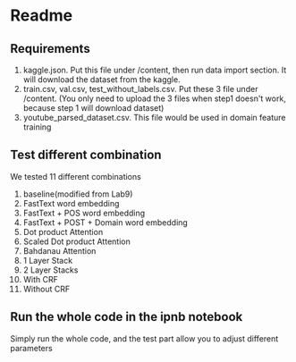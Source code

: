 # Readme

## Requirements
1. kaggle.json. Put this file under /content, then run data import section. It will download the dataset from the kaggle.
2. train.csv, val.csv, test_without_labels.csv. Put these 3 file under /content. (You only need to upload the 3 files when step1 doesn't work, because step 1 will download dataset)
3. youtube_parsed_dataset.csv. This file would be used in domain feature training

## Test different combination
We tested 11 different combinations
1. baseline(modified from Lab9)
2. FastText word embedding
3. FastText + POS word embedding
4. FastText + POST + Domain word embedding
5. Dot product Attention
6. Scaled Dot product Attention
7. Bahdanau Attention
8. 1 Layer Stack
9. 2 Layer Stacks
10. With CRF
11. Without CRF

## Run the whole code in the ipnb notebook
Simply run the whole code, and the test part allow you to adjust different parameters
